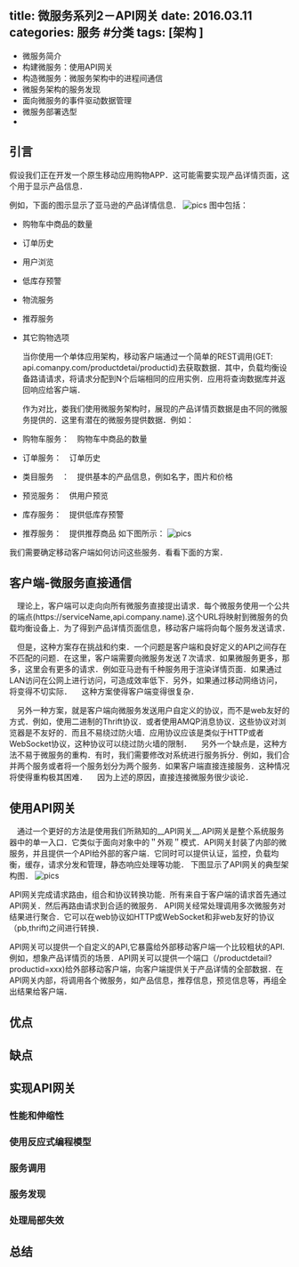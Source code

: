 title: 微服务系列2－API网关
date: 2016.03.11
categories: 服务 #分类
tags: [架构 ]
---

* 微服务简介
* 构建微服务：使用API网关
* 构造微服务：微服务架构中的进程间通信
* 微服务架构的服务发现
* 面向微服务的事件驱动数据管理
* 微服务部署选型
* 
## 引言
  假设我们正在开发一个原生移动应用购物APP．这可能需要实现产品详情页面，这个用于显示产品信息．

  例如，下面的图示显示了亚马逊的产品详情信息．
  ![pics]()
  图中包括：
* 购物车中商品的数量
* 订单历史
* 用户浏览
* 低库存预警
* 物流服务
* 推荐服务
* 其它购物选项

	当你使用一个单体应用架构，移动客户端通过一个简单的REST调用(GET: api.comanpy.com/productdetai/productid)去获取数据．其中，负载均衡设备路请请求，将请求分配到N个后端相同的应用实例．应用将查询数据库并返回响应给客户端．

	作为对比，娄我们使用微服务架构时，展现的产品详情页数据是由不同的微服务提供的．这里有潜在的微服务提供数据．例如：
* 购物车服务：　购物车中商品的数量
* 订单服务：　订单历史
* 类目服务　：　提供基本的产品信息，例如名字，图片和价格
* 预览服务：　供用户预览
* 库存服务：　提供低库存预警
* 推荐服务：　提供推荐商品
如下图所示：
 ![pics]()

 我们需要确定移动客户端如何访问这些服务．看看下面的方案．


## 客户端-微服务直接通信

　理论上，客户端可以走向向所有微服务直接提出请求．每个微服务使用一个公共的端点(https://serviceName,api.company.name).这个URL将映射到微服务的负载均衡设备上．为了得到产品详情页面信息，移动客户端将向每个服务发送请求．

　但是，这种方案存在挑战和约束．一个问题是客户端和良好定义的API之间存在不匹配的问题．在这里，客户端需要向微服务发送７次请求．如果微服务更多，那多，这里会有更多的请求．例如亚马逊有千种服务用于渲染详情页面．如果通过LAN访问在公网上进行访问，可造成效率低下．另外，如果通过移动网络访问，将变得不切实际．
　这种方案使得客户端变得很复杂．

　另外一种方案，就是客户端向微服务发送用户自定义的协议，而不是web友好的方式．例如，使用二进制的Thrift协议．或者使用AMQP消息协议．这些协议对浏览器是不友好的．而且不易绕过防火墙．应用协议应该是类似于HTTP或者WebSocket协议，这种协议可以绕过防火墙的限制．
　另外一个缺点是，这种方法不易于微服务的重构．有时，我们需要修改对系统进行服务拆分．例如，我们合并两个服务或者将一个服务划分为两个服务．如果客户端直接连接服务．这种情况将使得重构极其困难．
　因为上述的原因，直接连接微服务很少谈论．

## 使用API网关
　通过一个更好的方法是使用我们所熟知的__API网关__.API网关是整个系统服务器中的单一入口．它类似于面向对象中的＂外观＂模式．API网关封装了内部的微服务，并且提供一个API给外部的客户端．它同时可以提供认证，监控，负载均衡，缓存，请求分发和管理，静态响应处理等功能．
下图显示了API网关的典型架构图．
 ![pics]()

API网关完成请求路由，组合和协议转换功能．所有来自于客户端的请求首先通过API网关．然后再路由请求到合适的微服务．
API网关经常处理调用多次微服务对结果进行聚合．它可以在web协议如HTTP或WebSocket和非web友好的协议（pb,thrift)之间进行转换．

API网关可以提供一个自定义的API,它暴露给外部移动客户端一个比较粗状的API.例如，想象产品详情页的场景．API网关可以提供一个端口（/productdetail?productid=xxx)给外部移动客户端，向客户端提供关于产品详情的全部数据．在API网关内部，将调用各个微服务，如产品信息，推荐信息，预览信息等，再组全出结果给客户端．

## 优点

## 缺点

## 实现API网关
### 性能和伸缩性

### 使用反应式编程模型

### 服务调用

### 服务发现

### 处理局部失效

### 

## 

## 总结
